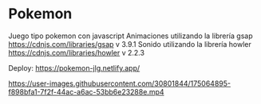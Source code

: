 # Pokemon
Juego tipo pokemon con javascript
Animaciones utilizando la librería gsap https://cdnjs.com/libraries/gsap v 3.9.1
Sonido utilizando la librería howler https://cdnjs.com/libraries/howler v 2.2.3

Deploy: https://pokemon-jlg.netlify.app/

https://user-images.githubusercontent.com/30801844/175064895-f898bfa1-7f2f-44ac-a6ac-53bb6e23288e.mp4

